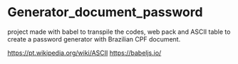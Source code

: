 # Generator_document_password
project made with babel to transpile the codes, web pack and ASCII table to create a password generator with Brazilian CPF document.

https://pt.wikipedia.org/wiki/ASCII
https://babeljs.io/
